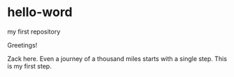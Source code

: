 # hello-word
my first repository

Greetings!

Zack here. Even a journey of a thousand miles starts with a single step. This is my first step.
